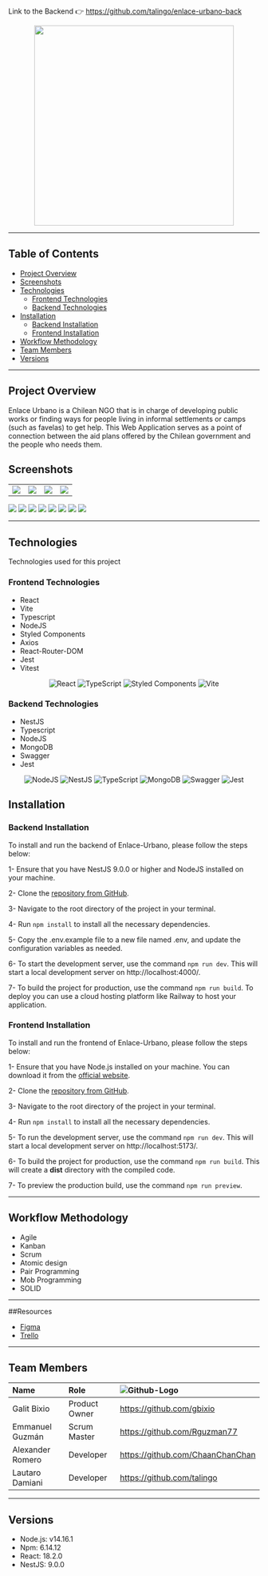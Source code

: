 
Link to the Backend :point_right: https://github.com/talingo/enlace-urbano-back
<div align="center"><img src="src/assets/readme-imgs/logoWhite.svg" width="400"/></div>

***
## Table of Contents
- [Project Overview](#project-overview)
- [Screenshots](#screenshots)
- [Technologies](#technologies)
  - [Frontend Technologies](#frontend-technologies)
  - [Backend Technologies](#backend-technologies)
- [Installation](#installation)
    - [Backend Installation](#backend-installation)
    - [Frontend Installation](#frontend-installation)
- [Workflow Methodology](#workflow-methodology)
- [Team Members](#team-members)
- [Versions](#versions)

***

## Project Overview
Enlace Urbano is a Chilean NGO that is in charge of developing public works or finding ways for people living in informal settlements or camps (such as favelas) to get help.
This Web Application serves as a point of connection between the aid plans offered by the Chilean government and the people who needs them.

## Screenshots

<table>

<tr>
<td><img src="src/assets/readme-imgs/1.png"></td>
<td><img src="src/assets/readme-imgs/2.png"></td>
<td><img src="src/assets/readme-imgs/3.png"></td>
<td><img src="src/assets/readme-imgs/4.png"></td>
</tr>
</table>
<img src="src/assets/readme-imgs/12.jpg">
<img src="src/assets/readme-imgs/11.png">
<img src="src/assets/readme-imgs/5.png">
<img src="src/assets/readme-imgs/6.png">
<img src="src/assets/readme-imgs/7.png">
<img src="src/assets/readme-imgs/8.png">
<img src="src/assets/readme-imgs/9.png">
<img src="src/assets/readme-imgs/10.png">

***

## Technologies

Technologies used for this project

### Frontend Technologies
- React
- Vite
- Typescript 
- NodeJS
- Styled Components
- Axios
- React-Router-DOM
- Jest
- Vitest
<p align="center">
<img src="https://img.shields.io/badge/React-20232A?style=for-the-badge&logo=react&logoColor=61DAFB" alt="React">
<img src="https://img.shields.io/badge/TypeScript-007ACC?style=for-the-badge&logo=typescript&logoColor=white" alt="TypeScript">
<img src="https://img.shields.io/badge/styled--components-DB7093?style=for-the-badge&logo=styled-components&logoColor=white" alt="Styled Components">
<img src="https://img.shields.io/badge/Vite-B73BFE?style=for-the-badge&logo=vite&logoColor=FFD62E" alt="Vite">
</p>


### Backend Technologies
- NestJS
- Typescript
- NodeJS
- MongoDB
- Swagger
- Jest
<p align="center">
<img src="https://img.shields.io/badge/node.js-6DA55F?style=for-the-badge&logo=node.js&logoColor=white" alt="NodeJS">
<img src="https://img.shields.io/badge/nestjs-%23E0234E.svg?style=for-the-badge&logo=nestjs&logoColor=white" alt="NestJS">
<img src="https://img.shields.io/badge/TypeScript-007ACC?style=for-the-badge&logo=typescript&logoColor=white" alt="TypeScript">
<img src="https://img.shields.io/badge/MongoDB-%234ea94b.svg?style=for-the-badge&logo=mongodb&logoColor=white" alt="MongoDB">
<img src="https://img.shields.io/badge/-Swagger-%23Clojure?style=for-the-badge&logo=swagger&logoColor=white" alt="Swagger">
<img src="https://img.shields.io/badge/Jest-C21325?style=for-the-badge&logo=jest&logoColor=white" alt="Jest">
</p>

## Installation

### Backend Installation

To install and run the backend of Enlace-Urbano, please follow the steps below:

1- Ensure that you have NestJS 9.0.0 or higher and NodeJS installed on your machine.

2- Clone the [repository from GitHub](https://github.com/Enlace-Urbano/enlace-urbano-back).

3- Navigate to the root directory of the project in your terminal.

4- Run `npm install` to install all the necessary dependencies.

5- Copy the .env.example file to a new file named .env, and update the configuration variables as needed.

6- To start the development server, use the command `npm run dev`. This will start a local development server on http://localhost:4000/.

7- To build the project for production, use the command `npm run build`. To deploy you can use a cloud hosting platform like Railway to host your application.

### Frontend Installation

To install and run the frontend of Enlace-Urbano, please follow the steps below:

1- Ensure that you have Node.js installed on your machine. You can download it from the [official website](https://nodejs.org/en/download/).

2- Clone the [repository from GitHub](https://github.com/Enlace-Urbano/enlace-urbano-front).

3- Navigate to the root directory of the project in your terminal.

4- Run `npm install` to install all the necessary dependencies.

5- To run the development server, use the command `npm run dev`. This will start a local development server on http://localhost:5173/.

6- To build the project for production, use the command `npm run build`. This will create a **dist** directory with the compiled code.

7- To preview the production build, use the command `npm run preview`.

***

## Workflow Methodology
- Agile
- Kanban
- Scrum
- Atomic design
- Pair Programming
- Mob Programming
- SOLID

***

##Resources
- [Figma](https://www.figma.com/file/aoPFcVuWOcgze4lybTjNPk/Enlace-Urbano?type=design&node-id=0-1&mode=design)
- [Trello](https://trello.com/b/ROXwpp6e/scrum-board)

***

## Team Members

| Name | Role | <img src="https://img.shields.io/badge/github-%23121011.svg?style=for-the-badge&logo=github&logoColor=white" alt="Github-Logo"> |
| :--- | :--- | :--- |
| Galit Bixio |  Product Owner | https://github.com/gbixio |
| Emmanuel Guzmán | Scrum Master | https://github.com/Rguzman77 |
| Alexander Romero | Developer | https://github.com/ChaanChanChan |
| Lautaro Damiani | Developer | https://github.com/talingo |

***
## Versions

- Node.js: v14.16.1
- Npm: 6.14.12
- React: 18.2.0
- NestJS: 9.0.0
